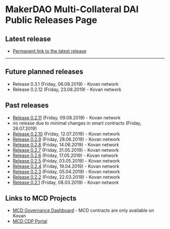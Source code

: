 # MakerDAO Multi-Collateral DAI Public Releases Page

## Latest release
* [Permanent link to the latest release](/releases/latest)

---

## Future planned releases
* Release 0.3.1 (Friday, 06.09.2019) - Kovan network
* Release 0.2.12 (Friday, 23.08.2019) - Kovan network

## Past releases
* [Release 0.2.11](/releases/0.2.11/index.html) (Friday, 09.08.2019) - Kovan network
* no release due to minimal changes in smart contracts (Friday, 26.07.2019)
* [Release 0.2.10](/releases/0.2.10/index.html) (Friday, 12.07.2019) - Kovan network
* [Release 0.2.9](/releases/0.2.9/index.html) (Friday, 28.06.2019) - Kovan network
* [Release 0.2.8](/releases/0.2.8/index.html) (Friday, 14.06.2019) - Kovan network
* [Release 0.2.7](/releases/0.2.7/index.html) (Friday, 31.05.2019) - Kovan network
* [Release 0.2.6](/releases/0.2.6/index.html) (Friday, 17.05.2019) - Kovan network
* [Release 0.2.5](/releases/0.2.5/index.html) (Friday, 03.05.2019) - Kovan network
* [Release 0.2.4](/releases/0.2.4/index.html) (Friday, 19.04.2019) - Kovan network
* [Release 0.2.3](/releases/0.2.3/index.html) (Friday, 05.04.2019) - Kovan network
* [Release 0.2.2](/releases/0.2.2/index.html) (Friday, 22.03.2019) - Kovan network
* [Release 0.2.1](/releases/0.2.1/index.html) (Friday, 08.03.2019) - Kovan network

## Links to MCD Projects
* [MCD Governance Dashboard](http://dai-gov-staging.now.sh/?mcd=true) - MCD contracts are only available on Kovan
* [MCD CDP Portal](http://mcd-cdp-portal-staging.now.sh/)
